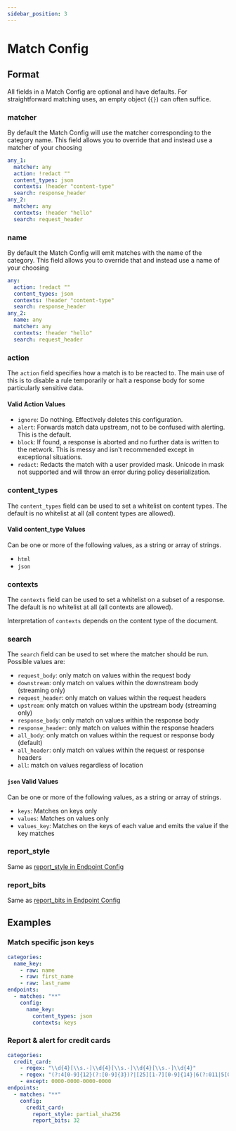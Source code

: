 ```yaml
---
sidebar_position: 3
---
```


# Match Config

## Format

All fields in a Match Config are optional and have defaults. For straightforward matching uses, an empty object (`{}`) can often suffice.

### matcher

By default the Match Config will use the matcher corresponding to the category name. This field allows you to override that and instead use a matcher of your choosing

```yaml
any_1:
  matcher: any
  action: !redact ""
  content_types: json
  contexts: !header "content-type"
  search: response_header
any_2:
  matcher: any
  contexts: !header "hello"
  search: request_header
```

### name

By default the Match Config will emit matches with the name of the category. This field allows you to override that and instead use a name of your choosing

```yaml
any:
  action: !redact ""
  content_types: json
  contexts: !header "content-type"
  search: response_header
any_2:
  name: any
  matcher: any
  contexts: !header "hello"
  search: request_header
```

### action

The `action` field specifies how a match is to be reacted to. The main use of this is to disable a rule temporarily or halt a response body for some particularly sensitive data.

#### Valid Action Values

* `ignore`: Do nothing. Effectively deletes this configuration.
* `alert`: Forwards match data upstream, not to be confused with alerting. This is the default.
* `block`: If found, a response is aborted and no further data is written to the network. This is messy and isn't recommended except in exceptional situations.
* `redact`: Redacts the match with a user provided mask. Unicode in mask not supported and will throw an error during policy deserialization.

### content_types

The `content_types` field can be used to set a whitelist on content types.
The default is no whitelist at all (all content types are allowed).

#### Valid content_type Values

Can be one or more of the following values, as a string or array of strings.

* `html`
* `json`

### contexts

The `contexts` field can be used to set a whitelist on a subset of a response.
The default is no whitelist at all (all contexts are allowed).

Interpretation of `contexts` depends on the content type of the document.

### search

The `search` field can be used to set where the matcher should be run. Possible values are:

* `request_body`: only match on values within the request body
* `downstream`: only match on values within the downstream body (streaming only)
* `request_header`: only match on values within the request headers
* `upstream`: only match on values within the upstream body (streaming only)
* `response_body`: only match on values within the response body
* `response_header`: only match on values within the response headers
* `all_body`: only match on values within the request or response body (default)
* `all_header`: only match on values within the request or response headers
* `all`: match on values regardless of location

#### `json` Valid Values

Can be one or more of the following values, as a string or array of strings.

* `keys`: Matches on keys only
* `values`: Matches on values only
* `values_key`: Matches on the keys of each value and emits the value if the key matches

### report_style

Same as [report_style in Endpoint Config](Endpoint%20Config#report_style)

### report_bits

Same as [report_bits in Endpoint Config](Endpoint%20Config#report_bits)

## Examples

### Match specific json keys

```yaml
categories:
  name_key:
    - raw: name
    - raw: first_name
    - raw: last_name
endpoints:
  - matches: "**"
    config:
      name_key:
        content_types: json
        contexts: keys
```

### Report & alert for credit cards

```yaml
categories:
  credit_card:
    - regex: "\\d{4}[\\s.-]\\d{4}[\\s.-]\\d{4}[\\s.-]\\d{4}"
    - regex: "(?:4[0-9]{12}(?:[0-9]{3})?|[25][1-7][0-9]{14}|6(?:011|5[0-9][0-9])[0-9]{12}|3[47][0-9]{13}|3(?:0[0-5]|[68][0-9])[0-9]{11}|(?:2131|1800|35\\d{3})\\d{11})"
    - except: 0000-0000-0000-0000
endpoints:
  - matches: "**"
    config:
      credit_card:
        report_style: partial_sha256
        report_bits: 32
```
